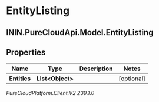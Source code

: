# EntityListing

## ININ.PureCloudApi.Model.EntityListing

## Properties

|Name | Type | Description | Notes|
|------------ | ------------- | ------------- | -------------|
| **Entities** | **List&lt;Object&gt;** |  | [optional] |



_PureCloudPlatform.Client.V2 239.1.0_
